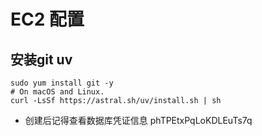 # EC2 配置

## 安装git uv 

```shell
sudo yum install git -y
# On macOS and Linux.
curl -LsSf https://astral.sh/uv/install.sh | sh
```

- 创建后记得查看数据库凭证信息
phTPEtxPqLoKDLEuTs7q